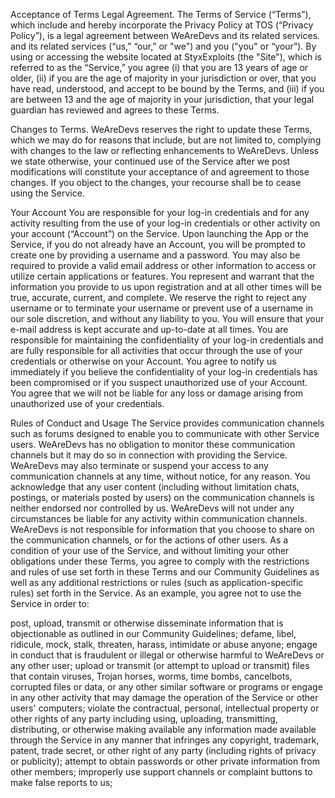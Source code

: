 Acceptance of Terms
Legal Agreement. The Terms of Service (“Terms”), which include and hereby incorporate the Privacy Policy at TOS (“Privacy Policy”), is a legal agreement between WeAreDevs and its related services. and its related services (“us,” “our,” or "we") and you ("you" or “your”). By using or accessing the website located at StyxExploits (the "Site"), which is referred to as the “Service,” you agree (i) that you are 13 years of age or older, (ii) if you are the age of majority in your jurisdiction or over, that you have read, understood, and accept to be bound by the Terms, and (iii) if you are between 13 and the age of majority in your jurisdiction, that your legal guardian has reviewed and agrees to these Terms.


Changes to Terms. WeAreDevs reserves the right to update these Terms, which we may do for reasons that include, but are not limited to, complying with changes to the law or reflecting enhancements to WeAreDevs. Unless we state otherwise, your continued use of the Service after we post modifications will constitute your acceptance of and agreement to those changes. If you object to the changes, your recourse shall be to cease using the Service.


Your Account
You are responsible for your log-in credentials and for any activity resulting from the use of your log-in credentials or other activity on your account (“Account”) on the Service. Upon launching the App or the Service, if you do not already have an Account, you will be prompted to create one by providing a username and a password. You may also be required to provide a valid email address or other information to access or utilize certain applications or features. You represent and warrant that the information you provide to us upon registration and at all other times will be true, accurate, current, and complete. We reserve the right to reject any username or to terminate your username or prevent use of a username in our sole discretion, and without any liability to you. You will ensure that your e-mail address is kept accurate and up-to-date at all times. You are responsible for maintaining the confidentiality of your log-in credentials and are fully responsible for all activities that occur through the use of your credentials or otherwise on your Account. You agree to notify us immediately if you believe the confidentiality of your log-in credentials has been compromised or if you suspect unauthorized use of your Account. You agree that we will not be liable for any loss or damage arising from unauthorized use of your credentials.


Rules of Conduct and Usage
The Service provides communication channels such as forums designed to enable you to communicate with other Service users. WeAreDevs has no obligation to monitor these communication channels but it may do so in connection with providing the Service. WeAreDevs may also terminate or suspend your access to any communication channels at any time, without notice, for any reason. You acknowledge that any user content (including without limitation chats, postings, or materials posted by users) on the communication channels is neither endorsed nor controlled by us. WeAreDevs will not under any circumstances be liable for any activity within communication channels. WeAreDevs is not responsible for information that you choose to share on the communication channels, or for the actions of other users. As a condition of your use of the Service, and without limiting your other obligations under these Terms, you agree to comply with the restrictions and rules of use set forth in these Terms and our Community Guidelines as well as any additional restrictions or rules (such as application-specific rules) set forth in the Service. As an example, you agree not to use the Service in order to:

post, upload, transmit or otherwise disseminate information that is objectionable as outlined in our Community Guidelines;
defame, libel, ridicule, mock, stalk, threaten, harass, intimidate or abuse anyone;
engage in conduct that is fraudulent or illegal or otherwise harmful to WeAreDevs or any other user;
upload or transmit (or attempt to upload or transmit) files that contain viruses, Trojan horses, worms, time bombs, cancelbots, corrupted files or data, or any other similar software or programs or engage in any other activity that may damage the operation of the Service or other users' computers;
violate the contractual, personal, intellectual property or other rights of any party including using, uploading, transmitting, distributing, or otherwise making available any information made available through the Service in any manner that infringes any copyright, trademark, patent, trade secret, or other right of any party (including rights of privacy or publicity);
attempt to obtain passwords or other private information from other members;
improperly use support channels or complaint buttons to make false reports to us;
